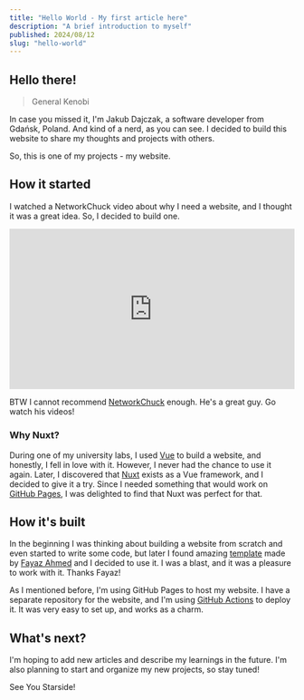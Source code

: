 ```yaml
---
title: "Hello World - My first article here"
description: "A brief introduction to myself"
published: 2024/08/12
slug: "hello-world"
---
```


## Hello there!

> General Kenobi

In case you missed it, I'm Jakub Dajczak, a software developer from Gdańsk, Poland. And kind of a nerd, as you can see.
I decided to build this website to share my thoughts and projects with others.

So, this is one of my projects - my website.

## How it started

I watched a NetworkChuck video about why I need a website,
and I thought it was a great idea. So, I decided to build one.

<center style="position: relative; padding-top: 56.25%; width: 100%; overflow: hidden;">
 <iframe style="position: absolute; top: 0; left: 0; bottom: 0; right: 0; width: 100%; height: 100%;"
 width="100%" height="315" src="https://www.youtube.com/embed/EXfFBEuCAr0?si=yyarOI4SQWq_6Auf" title="YouTube video player" frameborder="0" allow="accelerometer; autoplay; clipboard-write; encrypted-media; gyroscope; picture-in-picture; web-share" referrerpolicy="strict-origin-when-cross-origin" allowfullscreen></iframe>
</center>

BTW I cannot recommend [NetworkChuck](https://www.youtube.com/@NetworkChuck)
enough. He's a great guy. Go watch his videos!

### Why Nuxt?

During one of my university labs, I used [Vue](https://vuejs.org/) to build a website, and honestly,
I fell in love with it. However, I never had the chance to use it again. Later,
I discovered that [Nuxt](https://nuxt.com/) exists as a Vue framework,
and I decided to give it a try. Since I needed something that would work on [GitHub Pages](https://pages.github.com/),
I was delighted to find that Nuxt was perfect for that.

## How it's built

In the beginning I was thinking about building a website from scratch and even started to write some code, but
later I found amazing [template](https://github.com/fayazara/zooper) made by [Fayaz Ahmed](https://github.com/fayazara)
and I decided to use it. I was a blast, and it was a pleasure to work with it. Thanks Fayaz!

As I mentioned before, I'm using GitHub Pages to host my website. I have a separate repository for the website,
and I'm using [GitHub Actions](https://github.com/features/actions) to deploy it. It was very easy to set up, and
works as a charm.

## What's next?

I'm hoping to add new articles and describe my learnings in the future. I'm also planning to start and organize
my new projects, so stay tuned!

See You Starside!
